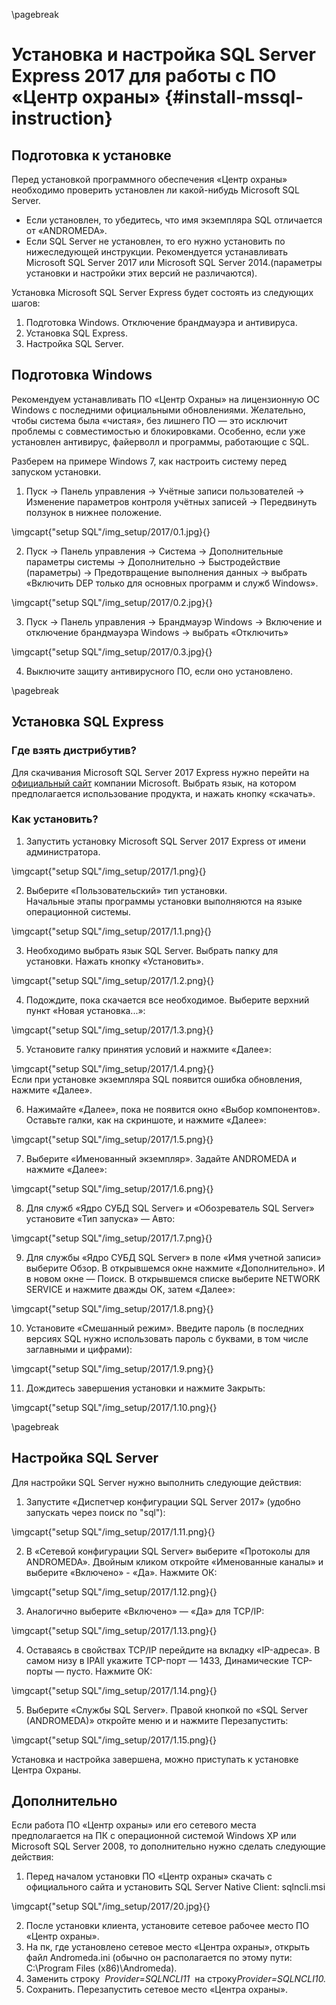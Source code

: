 \pagebreak

# Установка и настройка SQL Server Express 2017 для работы с ПО «Центр охраны» {#install-mssql-instruction}

## Подготовка к установке

Перед установкой программного обеспечения «Центр охраны» необходимо проверить установлен ли какой-нибудь Microsoft SQL Server.

* Если установлен, то убедитесь, что имя экземпляра SQL отличается от «ANDROMEDA».
* Если SQL Server не установлен, то его нужно установить по нижеследующей инструкции.
Рекомендуется устанавливать Microsoft SQL Server 2017 или Microsoft SQL Server 2014.(параметры установки и настройки этих версий не различаются).

Установка Microsoft SQL Server Express будет состоять из следующих шагов:

1. Подготовка Windows. Отключение брандмауэра и антивируса.
2. Установка SQL Express.
3. Настройка SQL Server.

## Подготовка Windows

Рекомендуем устанавливать ПО «Центр Охраны» на лицензионную ОС Windows с последними официальными обновлениями. Желательно, чтобы система была «чистая», без лишнего ПО — это исключит проблемы с совместимостью и блокировками. Особенно, если уже установлен антивирус, файерволл и программы, работающие с SQL.

Разберем на примере Windows 7, как настроить систему перед запуском установки.

1. Пуск → Панель управления → Учётные записи пользователей → Изменение параметров контроля учётных записей → Передвинуть ползунок в нижнее положение.

\imgcapt{"setup SQL"/img_setup/2017/0.1.jpg}{}

2. Пуск → Панель управления → Система → Дополнительные параметры системы → Дополнительно → Быстродействие (параметры) → Предотвращение выполнения данных → выбрать «Включить DEP только для основных программ и служб Windows».

\imgcapt{"setup SQL"/img_setup/2017/0.2.jpg}{}

3. Пуск → Панель управления → Брандмауэр Windows → Включение и отключение брандмауэра Windows → выбрать «Отключить»

\imgcapt{"setup SQL"/img_setup/2017/0.3.jpg}{}

4. Выключите защиту антивирусного ПО, если оно установлено.

\pagebreak

## Установка SQL Express

### Где взять дистрибутив?

Для скачивания Microsoft SQL Server 2017 Express нужно перейти на ​[официальный сайт](https://www.microsoft.com/ru-RU/download/details.aspx?id=55994) компании Microsoft. Выбрать язык, на котором предполагается использование продукта, и нажать кнопку «скачать».

### Как установить?

1. Запустить установку Microsoft SQL Server 2017 Express от имени администратора.

\imgcapt{"setup SQL"/img_setup/2017/1.png}{}

2. Выберите «Пользовательский» тип установки.   
Начальные этапы программы установки выполняются на языке операционной системы.

\imgcapt{"setup SQL"/img_setup/2017/1.1.png}{}

3. Необходимо выбрать язык SQL Server. Выбрать папку для установки. Нажать кнопку «Установить».

\imgcapt{"setup SQL"/img_setup/2017/1.2.png}{}

4. Подождите, пока скачается все необходимое. Выберите верхний пункт «Новая установка...»:

\imgcapt{"setup SQL"/img_setup/2017/1.3.png}{}

5. Установите галку принятия условий и нажмите «Далее»:

\imgcapt{"setup SQL"/img_setup/2017/1.4.png}{}   
Если при установке экземпляра SQL появится ошибка обновления, нажмите «Далее».

6. Нажимайте «Далее», пока не появится окно «Выбор компонентов». Оставьте галки, как на скриншоте, и нажмите «Далее»:

\imgcapt{"setup SQL"/img_setup/2017/1.5.png}{}

7. Выберите «Именованный экземпляр». Задайте ANDROMEDA и нажмите «Далее»:

\imgcapt{"setup SQL"/img_setup/2017/1.6.png}{}

8.  Для служб «Ядро СУБД SQL Server» и «Обозреватель SQL Server» установите «Тип запуска» — Авто:

\imgcapt{"setup SQL"/img_setup/2017/1.7.png}{}

9.  Для службы «Ядро СУБД SQL Server» в поле «Имя учетной записи» выберите Обзор. В открывшемся окне нажмите «Дополнительно». И в новом окне — Поиск. В открывшемся списке выберите NETWORK SERVICE и нажмите дважды OK, затем «Далее»:

\imgcapt{"setup SQL"/img_setup/2017/1.8.png}{}

10. Установите «Смешанный режим». Введите пароль (в последних версиях SQL нужно использовать пароль с буквами, в том числе заглавными и цифрами):

\imgcapt{"setup SQL"/img_setup/2017/1.9.png}{}

11. Дождитесь завершения установки и нажмите Закрыть:

\imgcapt{"setup SQL"/img_setup/2017/1.10.png}{}

\pagebreak

## Настройка SQL Server

Для настройки SQL Server нужно выполнить следующие действия:

1.  Запустите «Диспетчер конфигурации SQL Server 2017» (удобно запускать через поиск по "sql"):

\imgcapt{"setup SQL"/img_setup/2017/1.11.png}{}

2.  В «Сетевой конфигурации SQL Server» выберите «Протоколы для ANDROMEDA». Двойным кликом откройте «Именованные каналы» и выберите «Включено» - «Да». Нажмите ОК:

\imgcapt{"setup SQL"/img_setup/2017/1.12.png}{}

3. Аналогично выберите «Включено» — «Да» для TCP/IP:

\imgcapt{"setup SQL"/img_setup/2017/1.13.png}{}

4. Оставаясь в свойствах TCP/IP перейдите на вкладку «IP-адреса». В самом низу в IPAll укажите TCP-порт — 1433, Динамические TCP-порты — пусто. Нажмите ОК:

\imgcapt{"setup SQL"/img_setup/2017/1.14.png}{}

5. Выберите «Службы SQL Server». Правой кнопкой по «SQL Server (ANDROMEDA)» откройте меню и и нажмите Перезапустить:

\imgcapt{"setup SQL"/img_setup/2017/1.15.png}{}

Установка и настройка завершена, можно приступать к установке Центра Охраны.

## Дополнительно

Если работа ПО «Центр охраны» или его сетевого места предполагается на ПК с операционной системой Windows XP или Microsoft SQL Server 2008, то дополнительно нужно сделать
следующие действия:

1. Перед началом установки ПО «Центр охраны» ​скачать с официального сайта​ и установить SQL Server Native Client: sqlncli.msi

\imgcapt{"setup SQL"/img_setup/2017/20.jpg}{}

2. После установки клиента, установите сетевое рабочее место ПО «Центр охраны».
3. На пк, где установлено сетевое место «Центра охраны», открыть файл Andromeda.ini (обычно он располагается по этому пути: C:\\Program Files (x86)\\Andromeda).
4. Заменить строку ​ _Provider=SQLNCLI11_ ​ на строку​ _Provider=SQLNCLI10._
5. Сохранить. Перезапустить сетевое место «Центра охраны».

